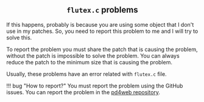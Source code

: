 <style>
  .md-typeset h1,
  .md-content__button {
    display: none;
  }
</style>

<h2 align="center"><code>flutex.c</code> problems</h2>

If this happens, probably is because you are using some object that I don't use in my patches. So, you need to report this problem to me and I will try to solve this. 

To report the problem you must share the patch that is causing the problem, without the patch is impossible to solve the problem. You can always reduce the patch to the minimum size that is causing the problem. 

Usually, these problems have an error related with `flutex.c` file.

!!! bug "How to report?"
    You must report the problem using the GitHub issues. You can report the problem in the [pd4web repository](https://github.com/charlesneimog/pd4web/issues).
